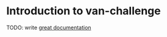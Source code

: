 # Introduction to van-challenge

TODO: write [great documentation](http://jacobian.org/writing/what-to-write/)
